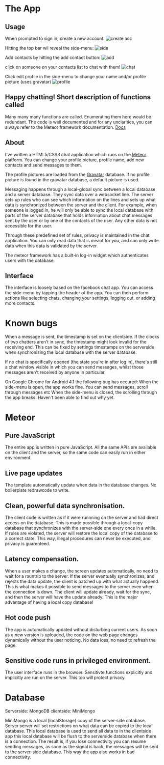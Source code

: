 The App
=======

Usage
-----
When prompted to sign in, create a new account.
![create acc](http://i.imgur.com/6aCUZ.png)

Hitting the top bar wil reveal the side-menu:
![side](http://i.imgur.com/yjpY4.png)

Add contacts by hitting the add contact button:
![add](http://i.imgur.com/CHkRi.png)

click on someone on your contacts list to chat with them!
![chat](http://i.imgur.com/NKL8L.png)

Click edit profile in the side-menu to change your name and/or profile picture (uses gravatar)
![profile](http://i.imgur.com/nqfuK.png)

Happy chatting!
Short description of functions called
-------------------------------------
Many many many functions are called. Enumerating them here would be redundant. The code is well documented and for
any unclarities, you can always refer to the Meteor framework documentation. 
[Docs](http://docs.meteor.com/)


About
-----

I've written a HTML5/CSS3 chat application which runs on the [Meteor](http://meteor.com) platform.
You can change your profile picture, profile name, add new contacts and send messages to them.

The profile pictures are loaded from the [Gravatar](http://gravatar.com) database. If no profile picture is found
in the gravatar database, a default picture is used.

Messaging happens through a local-global sync between a local database and a server database.
They sync data over a websocket line. The server sets up rules who can see which information on the lines and
sets up what data is synchronized between the server and the client.
For example, when someone is logged in, he will only be able to sync the local database with parts of the server
database that holds information about chat messages sent by the user or by one of the contacts of the user. Any
other data is not accessible for the user.

Through these predefined set of rules, privacy is maintained in the chat application. You can only read data
that is meant for you, and can only write data when this data is validated by the server.

The meteor framework has a built-in log-in widget which authenticates users with the database.

Interface
---------
The interface is loosely based on the facebook chat app. You can access the side-menu by tapping the header
of the app. You can then perform actions like selecting chats, changing your settings, logging out, or adding more
contacts. 



Known bugs
==========
When a message is sent, the timestamp is set on the clientside. If the clocks of two chatters aren't in sync,
the timestamp might look invalid for the receiving end. This can be fixed by settings timestamps on the serverside
when synchronizing the local database with the server database.

If no chat is specifically opened (the state you're in after log in), there's still a chat window visible in
which you can send messages, whilst those messages aren't received by anyone in particular.


On Google Chrome for Android 4.1 the following bug has occured:
    When the side-menu is open, the app works fine. You can send messages, scroll through messages etc
    When the side-menu is closed, the scrolling through the app breaks. Haven't been able to find out why yet.




Meteor
======

Pure JavaScript
---------------
The entire app is written in pure JavaScript. All the same APIs are available on the client and the server,
so the same code can easily run in either environment.

Live page updates
-----------------
The template automatically update when data in the database changes. No boilerplate redrawcode to write.

Clean, powerful data synchronisation.
-------------------------------------
The client code is written as if it were runnning on the server and had direct access on the database.
This is made possible through a local-copy database that synchronizes with the server-side one every once 
in a while. If rules are violated, the server will restore the local copy of the database to a correct state.
This way, illegal procedures can never be executed, and privacy is guarenteed.

Latency compensation.
---------------------
When a user makes a change, the screen updates automatically, no need to wait for a rountrip to the server.
If the server eventually synchronizes, and rejects the data update, the client is patched up with what actually
happend. This is what makes it possible to send messages to the server even when the connection is down.
The client will update already, wait for the sync, and then the server will have the update already.
This is the major advantage of having a local copy database!

Hot code push
-------------
The app is automatically updated without disturbing current users. As soon as a new version is uploaded,
the code on the web page changes dynamically without the user noticing. No data loss, no need to refresh the
page.


Sensitive code runs in privileged environment.
----------------------------------------------
The user interface runs in the browser. Sensitivte functions explicitly and implicitly are run on the server.
This too will protect privacy.




Database
========

Serverside: MongoDB
clientside: MiniMongo

MiniMongo is a local (localStorage) copy of the server-side database. Server server will set restrictions on what data
can be copied to the local database.  This local database is used to send all data to in the clientside app
this local database will be flush to the serverside database when there is a connection.
The result is, if you lose connectivity you can resume sending messages, as soon as the signal is back,
the messages will be sent to the server-side database. This way the app also works in bad connectivity.
